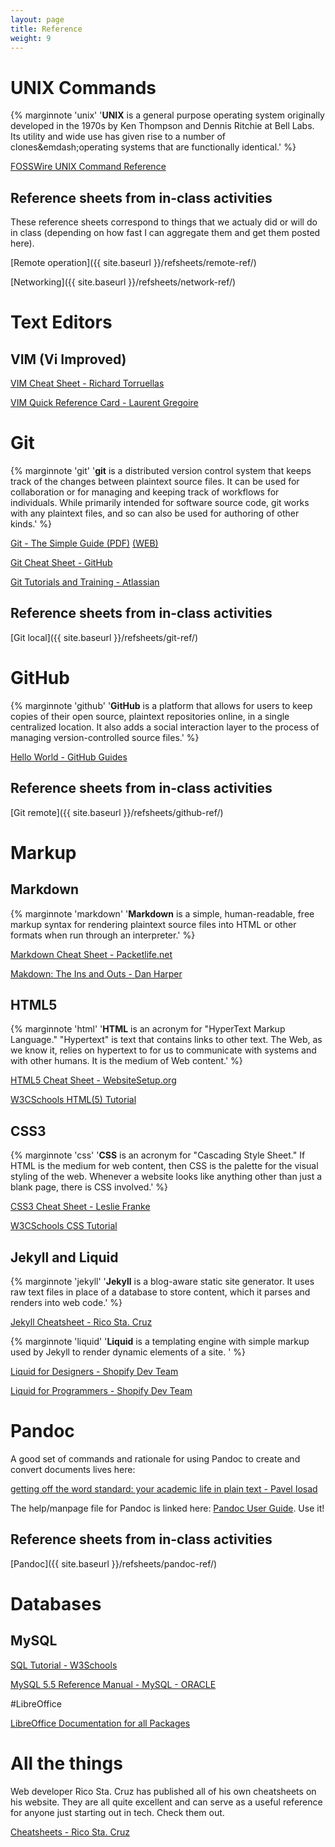 ```yaml
---
layout: page
title: Reference
weight: 9
---
```


# UNIX Commands

{% marginnote 'unix' '**UNIX** is a general purpose operating system originally developed in the 1970s by Ken Thompson and Dennis Ritchie at Bell Labs. Its utility and wide use has given rise to a number of clones&emdash;operating systems that are functionally identical.' %}

<a href="https://ubuntudanmark.dk/filer/fwunixref.pdf" target="_blank">FOSSWire UNIX Command Reference</a>

## Reference sheets from in-class activities

These reference sheets correspond to things that we actualy did or will do in class (depending on how fast I can aggregate them and get them posted here).

[Remote operation]({{ site.baseurl }}/refsheets/remote-ref/)

[Networking]({{ site.baseurl }}/refsheets/network-ref/)

# Text Editors

## VIM (Vi Improved)

<a href="http://vim.rtorr.com/" target="_blank">VIM Cheat Sheet - Richard Torruellas</a>

<a href="http://tnerual.eriogerg.free.fr/vimqrc.pdf" target="_blank">VIM Quick Reference Card - Laurent Gregoire</a>

# Git

{% marginnote 'git' '**git** is a distributed version control system that keeps track of the changes between plaintext source files. It can be used for collaboration or for managing and keeping track of workflows for individuals. While primarily intended for software source code, git works with any plaintext files, and so can also be used for authoring of other kinds.' %}

<a href="http://rogerdudler.github.io/git-guide/files/git_cheat_sheet.pdf" target="_blank">Git - The Simple Guide (PDF)</a> <a href="https://rogerdudler.github.io/git-guide/" target="_blank">(WEB)</a>

<a href="https://education.github.com/git-cheat-sheet-education.pdf" target="_blank">Git Cheat Sheet - GitHub</a>

<a href="https://www.atlassian.com/git/tutorials/" target="_blank">Git Tutorials and Training - Atlassian</a>

## Reference sheets from in-class activities

[Git local]({{ site.baseurl }}/refsheets/git-ref/)

# GitHub

{% marginnote 'github' '**GitHub** is a platform that allows for users to keep copies of their open source, plaintext repositories online, in a single centralized location. It also adds a social interaction layer to the process of managing version-controlled source files.' %}

<a href="https://guides.github.com/activities/hello-world/" target="_blank">Hello World - GitHub Guides</a>

## Reference sheets from in-class activities

[Git remote]({{ site.baseurl }}/refsheets/github-ref/)

# Markup

## Markdown

{% marginnote 'markdown' '**Markdown** is a simple, human-readable, free markup syntax for rendering plaintext source files into HTML or other formats when run through an interpreter.' %}

<a href="http://packetlife.net/media/library/16/Markdown.pdf" target="_blank">Markdown Cheat Sheet - Packetlife.net</a>

<a href="http://code.tutsplus.com/tutorials/markdown-the-ins-and-outs--net-25482" target="_blank">Makdown: The Ins and Outs - Dan Harper</a>

## HTML5

{% marginnote 'html' '**HTML** is an acronym for "HyperText Markup Language." "Hypertext" is text that contains links to other text. The Web, as we know it, relies on hypertext to for us to communicate with systems and with other humans. It is the medium of Web content.' %}

<a href="http://websitesetup.org/HTML5-cheat-sheet.pdf" target="_blank">HTML5 Cheat Sheet - WebsiteSetup.org</a>

<a href="http://www.w3schools.com/html/default.asp" target="_blank">W3CSchools HTML(5) Tutorial</a>

## CSS3

{% marginnote 'css' '**CSS** is an acronym for "Cascading Style Sheet." If HTML is the medium for web content, then CSS is the palette for the visual styling of the web. Whenever a website looks like anything other than just a blank page, there is CSS involved.' %}

<a href="http://lesliefranke.com/sandbox/ref/csscheatsheet.pdf" target="_blank">CSS3 Cheat Sheet - Leslie Franke</a>

<a href="http://www.w3schools.com/css/default.asp" target="_blank">W3CSchools CSS Tutorial</a>

## Jekyll and Liquid

{% marginnote 'jekyll' '**Jekyll** is a blog-aware static site generator. It uses raw text files in place of a database to store content, which it parses and renders into web code.' %}

<a href="http://ricostacruz.com/cheatsheets/jekyll.html" target="_blank">Jekyll Cheatsheet - Rico Sta. Cruz</a> 

{% marginnote 'liquid' '**Liquid** is a templating engine with simple markup used by Jekyll to render dynamic elements of a site. ' %}

<a href="https://github.com/Shopify/liquid/wiki/liquid-for-designers" target="_blank">Liquid for Designers - Shopify Dev Team</a>

<a href="https://github.com/Shopify/liquid/wiki/Liquid-for-Programmers" target="_blank">Liquid for Programmers - Shopify Dev Team</a>

# Pandoc

A good set of commands and rationale for using Pandoc to create and convert documents lives here: 

<a href="http://anghyflawn.github.io/teaching/2015/ilw-pandoc/" target="_blank">getting off the word standard: your academic life in plain text - Pavel Iosad</a>

The help/manpage file for Pandoc is linked here: <a href="http://pandoc.org/README.html" target="_blank">Pandoc User Guide</a>. Use it!

## Reference sheets from in-class activities

[Pandoc]({{ site.baseurl }}/refsheets/pandoc-ref/)

# Databases

## MySQL

<a href="http://www.w3schools.com/sql/" target="_blank">SQL Tutorial - W3Schools</a>

<a href="https://dev.mysql.com/doc/refman/5.5/en/" target="_blank">MySQL 5.5 Reference Manual - MySQL - ORACLE</a>

#LibreOffice

<a href="https://www.libreoffice.org/get-help/documentation/" target="_blank">LibreOffice Documentation for all Packages</a>

# All the things

Web developer Rico Sta. Cruz has published all of his own cheatsheets on his website. 
They are all quite excellent and can serve as a useful reference for anyone just starting out in tech. 
Check them out. 

<a href="http://ricostacruz.com/cheatsheets/" target="_blank">Cheatsheets - Rico Sta. Cruz</a>